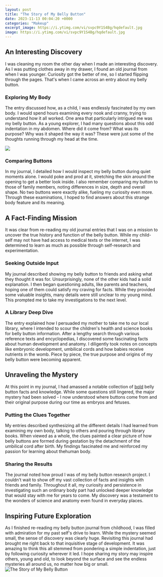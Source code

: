 ```yaml
---
layout: post
title: "The Story of My Belly Button"
date: 2023-11-13 00:04:20 +0000
categories: "Makeup"
excerpt_image: https://i.ytimg.com/vi/svpc9Y1S4Bg/hqdefault.jpg
image: https://i.ytimg.com/vi/svpc9Y1S4Bg/hqdefault.jpg
---
```


## An Interesting Discovery
I was cleaning my room the other day when I made an interesting discovery. As I was putting clothes away in my drawer, I found an old journal from when I was younger. Curiosity got the better of me, so I started flipping through the pages. That's when I came across an entry about my belly button. 
### Exploring My Body 
The entry discussed how, as a child, I was endlessly fascinated by my own body. I would spend hours examining every nook and cranny, trying to understand how it all worked. One area that particularly intrigued me was my belly button. As a young explorer, I had many questions about this odd indentation in my abdomen. Where did it come from? What was its purpose? Why was it shaped the way it was? These were just some of the thoughts running through my head at the time.

![](https://www.verywellfamily.com/thmb/l6Xu33tTyo3bTlo2WrtnBsZ4C0o=/1500x0/filters:no_upscale():max_bytes(150000):strip_icc()/how-pregnancy-changes-your-belly-button-2759739_color1-5bec5520c9e77c0051857959.png)
### Comparing Buttons
In my journal, I detailed how I would inspect my belly button during quiet moments alone. I would poke and prod at it, stretching the skin around the opening to get a better look inside. I also remember comparing my button to those of family members, noting differences in size, depth and overall shape. No two buttons were exactly alike, fueling my curiosity even more. Through these examinations, I hoped to find answers about this strange body feature and its meaning.
## A Fact-Finding Mission
It was clear from re-reading my old journal entries that I was on a mission to uncover the true history and function of the belly button. While my child-self may not have had access to medical texts or the internet, I was determined to learn as much as possible through self-research and experimentation.
### Seeking Outside Input 
My journal described showing my belly button to friends and asking what they thought it was for. Unsurprisingly, none of the other kids had a solid explanation. I then began questioning adults, like parents and teachers, hoping one of them could satisfy my craving for facts. While they provided some valuable insights, many details were still unclear to my young mind. This prompted me to take my investigations to the next level.
### A Library Deep Dive 
The entry explained how I persuaded my mother to take me to our local library, where I intended to scour the children's health and science books for belly button information. After a lengthy search through various reference texts and encyclopedias, I discovered some fascinating facts about human development and anatomy. I diligently took notes on concepts like embryonic development, umbilical cords and how babies receive nutrients in the womb. Piece by piece, the true purpose and origins of my belly button were becoming apparent.
## Unraveling the Mystery
At this point in my journal, I had amassed a notable collection of [bold](https://fistore.mysenprints.com/collection/alan) belly button facts and knowledge. While some questions still lingered, the major mystery had been solved - I now understood where buttons come from and their original purpose during our time as embryos and fetuses. 
### Putting the Clues Together
My entries described synthesizing all the different details I had learned from examining my own body, talking to others and pouring through library books. When viewed as a whole, the clues painted a clear picture of how belly buttons are formed during gestation by the detachment of the umbilical cord after birth. My findings fascinated me and reinforced my passion for learning about thehuman body.
### Sharing the Results
The journal noted how proud I was of my belly button research project. I couldn't wait to show off my vast collection of facts and insights with friends and family. Throughout it all, my curiosity and persistence in investigating such an ordinary body part had unlocked deeper knowledge that would stay with me for years to come. My discovery was a testament to the wonders of science and anatomy even found in everyday places.
## Inspiring Future Exploration
As I finished re-reading my belly button journal from childhood, I was filled with admiration for my past self's drive to learn. While the mystery seemed small, the sense of discovery was clearly huge. Revisiting this journal had brought me right back to that inquisitive stage of development. It was amazing to think this all stemmed from pondering a simple indentation, just by following curiosity wherever it led. I hope sharing my story may inspire others, young and old, to look beyond the surface and see the endless mysteries all around us, no matter how big or small.
![The Story of My Belly Button](https://i.ytimg.com/vi/svpc9Y1S4Bg/hqdefault.jpg)
